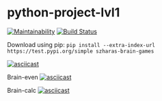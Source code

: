 # python-project-lvl1

[![Maintainability](https://api.codeclimate.com/v1/badges/a99a88d28ad37a79dbf6/maintainability)](https://codeclimate.com/github/codeclimate/codeclimate/maintainability) [![Build Status](https://travis-ci.com/szharas/python-project-lvl1.svg?branch=master)](https://travis-ci.com/szharas/python-project-lvl1)

Download using pip: `pip install --extra-index-url https://test.pypi.org/simple szharas-brain-games`

[![asciicast](https://asciinema.org/a/lCJFslA1GJrcvl8xxSran14Ws.svg)](https://asciinema.org/a/lCJFslA1GJrcvl8xxSran14Ws)

Brain-even
[![asciicast](https://asciinema.org/a/blufIHR7xNVqFDSG2KPQ2PHmw.svg)](https://asciinema.org/a/blufIHR7xNVqFDSG2KPQ2PHmw)

Brain-calc
[![asciicast](https://asciinema.org/a/yd44lFFzDUe2zjAKMajqlNU8p.svg)](https://asciinema.org/a/yd44lFFzDUe2zjAKMajqlNU8p)
